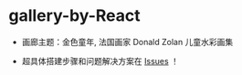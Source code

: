 # gallery-by-React

* 画廊主题：金色童年, 法国画家 Donald Zolan 儿童水彩画集

* 超具体搭建步骤和问题解决方案在 [Issues](https://github.com/magicmai/gallery-by-React/issues) ！
